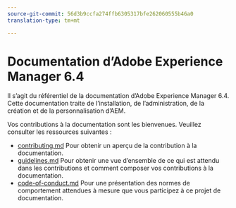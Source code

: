 ```yaml
---
source-git-commit: 56d3b9ccfa274ffb6305317bfe262060555b46a0
translation-type: tm+mt

---
```

# Documentation d’Adobe Experience Manager 6.4

Il s’agit du référentiel de la documentation d’Adobe Experience Manager 6.4. Cette documentation traite de l’installation, de l’administration, de la création et de la personnalisation d’AEM.

Vos contributions à la documentation sont les bienvenues. Veuillez consulter les ressources suivantes :

* [contributing.md](contributing.md) Pour obtenir un aperçu de la contribution à la documentation.
* [guidelines.md](guidelines.md) Pour obtenir une vue d’ensemble de ce qui est attendu dans les contributions et comment composer vos contributions à la documentation.
* [code-of-conduct.md](code-of-conduct.md) Pour une présentation des normes de comportement attendues à mesure que vous participez à ce projet de documentation.

